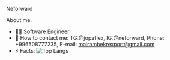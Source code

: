 Neforward

About me:

* 🧑‍💻 Software Engineer 
* 📩 How to contact me: TG:@jopaflex, IG:@neforward, Phone: +996508777235, E-mail: mairambekrexport@gmail.com
* ⚡ Facts: 
![Top Langs](https://github-readme-stats.vercel.app/api/top-langs/?username=anuraghazra&layout=compact)
